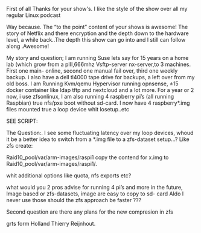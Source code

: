 First of all Thanks for your show's. I like the style of the show
over
all my regular Linux podcast 

Way because. The “to the point” content of your shows is awesome!
The story of Netflix and  there encryption and the depth down to
the
hardware level, a while back..The depth this show can go into and I
still can follow along .Awesome!

My story and question;
I am running Suse lets say for 15 years on a home lab (which grow
from
a pIII,666mhz Vsftp-server nx-server,to 3 machines. First one main-
online, second one manual fail over, third one weekly backup. i
also
have a dell tl4000 tape drive for backups, a left over from my old
boss. I am Running Kvm/qemu Hypervisor running opnsense, ±15
docker
container like ldap tftp and nextcloud and a lot more.
For a year or 2 now, i use zfsonlinux, I am also running
4  raspberry
pi’s (all running Raspbian) true nfs/pxe boot without sd-card. I
now
have 4 raspberry*.img files mounted true a loop device whit
losetup..etc

SEE SCRIPT:

The Question:.
  I see some fluctuating latency over my loop devices, whoud it be
a
better idea to switch from a *.img file to a zfs-dataset setup…?
Like
zfs create:

Raid10_pool/var/arm-images/raspi1
  copy the contend for x.img to Raid10_pool/var/arm-images/raspi1/.

whit additional options like quota, nfs exports etc?

  what would you 2 pros advise for running 4 pi’s and more in the
future, Image based or zfs-datasets, image are easy to copy to sd-
card
Aldo I never use those  should the zfs approach be faster ???

Second question
  are there any plans for the new compresion in zfs

grts form Holland
Thierry Reijnhout.